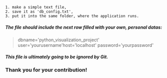 <!-- ## Before using ChillCoders' PicGenerator, -->
    1. make a simple text file,
    2. save it as 'db_config.txt',
    3. put it into the same folder, where the application runs.

##### The file should include the next row filled with your own, personal datas:

> dbname='python_visualization_project' user='yourusername'host='localhost' password='yourpassword'

##### This file is ultimately going to be ignored by Git.

### Thank you for your contribution!
